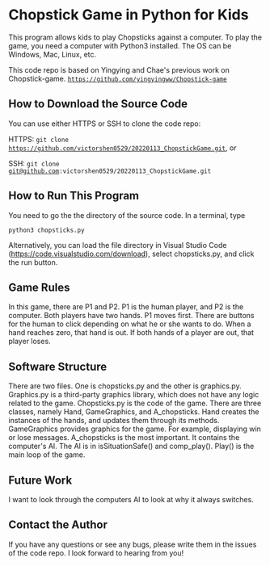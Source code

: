 # Chopstick Game in Python for Kids

This program allows kids to play Chopsticks against a computer. To play the game, you need a computer with Python3 installed. The OS can be Windows, Mac, Linux, etc.

This code repo is based on Yingying and Chae's previous work on Chopstick-game.
<code>https://github.com/yingyingww/Chopstick-game</code>

## How to Download the Source Code
You can use either HTTPS or SSH to clone the code repo:

HTTPS:
<code>git clone https://github.com/victorshen0529/20220113_ChopstickGame.git</code>, or

SSH:
<code>git clone git@github.com:victorshen0529/20220113_ChopstickGame.git</code>

## How to Run This Program

You need to go the the directory of the source code. In a terminal, type

<code>python3 chopsticks.py</code>

Alternatively, you can load the file directory in Visual Studio Code (https://code.visualstudio.com/download), select chopsticks.py, and click the run button.

## Game Rules

In this game, there are P1 and P2. P1 is the human player, and P2 is the computer. Both players have two hands. P1 moves first. There are buttons for the human to click depending on what he or she wants to do. When a hand reaches zero, that hand is out. If both hands of a player are out, that player loses.

## Software Structure

There are two files. One is chopsticks.py and the other is graphics.py. Graphics.py is a third-party graphics library, which does not have any logic related to the game. Chopsticks.py is the code of the game. There are three classes, namely Hand, GameGraphics, and A_chopsticks. Hand creates the instances of the hands, and updates them through its methods. GameGraphics provides graphics for the game. For example, displaying win or lose messages. A_chopsticks is the most important. It contains the computer's AI. The AI is in isSituationSafe() and comp_play(). Play() is the main loop of the game.

## Future Work

I want to look through the computers AI to look at why it always switches.

## Contact the Author

If you have any questions or see any bugs, please write them in the issues of the code repo. I look forward to hearing from you!
